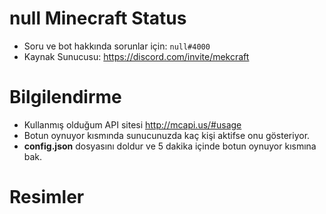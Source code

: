 # null Minecraft Status


- Soru ve bot hakkında sorunlar için:  `null#4000`
- Kaynak Sunucusu: https://discord.com/invite/mekcraft



# Bilgilendirme

- Kullanmış olduğum API sitesi http://mcapi.us/#usage
- Botun oynuyor kısmında sunucunuzda kaç kişi aktifse onu gösteriyor.
- **config.json** dosyasını doldur ve 5 dakika içinde botun oynuyor kısmına bak.



# Resimler


